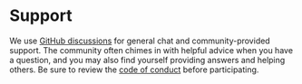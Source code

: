 # Support

We use [GitHub discussions](https://github.com/SaladTechnologies/salad-cloud-sdk-dotnet/discussions) for general chat and community-provided support. The community often chimes in with helpful advice when you have a question, and you may also find yourself providing answers and helping others. Be sure to review the [code of conduct](./CODE_OF_CONDUCT.md) before participating.
